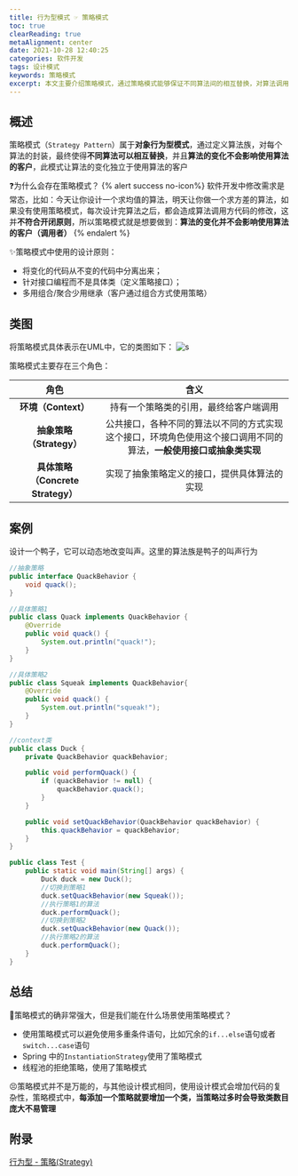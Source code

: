 ```yaml
---
title: 行为型模式 ☞ 策略模式
toc: true
clearReading: true
metaAlignment: center
date: 2021-10-28 12:40:25
categories: 软件开发
tags: 设计模式
keywords: 策略模式
excerpt: 本文主要介绍策略模式，通过策略模式能够保证不同算法间的相互替换，对算法调用者是透明的
---
```

<!-- toc -->
## 概述

策略模式（`Strategy Pattern`）属于**对象行为型模式**，通过定义算法族，对每个算法的封装，最终使得**不同算法可以相互替换**，并且**算法的变化不会影响使用算法的客户**，此模式让算法的变化独立于使用算法的客户

:question:为什么会存在策略模式？
{% alert success no-icon%}
软件开发中修改需求是常态，比如：今天让你设计一个求均值的算法，明天让你做一个求方差的算法，如果没有使用策略模式，每次设计完算法之后，都会造成算法调用方代码的修改，这并**不符合开闭原则**，所以策略模式就是想要做到：**算法的变化并不会影响使用算法的客户（调用者）**
{% endalert %}

:sparkles:策略模式中使用的设计原则：

- 将变化的代码从不变的代码中分离出来；
- 针对接口编程而不是具体类（定义策略接口）；
- 多用组合/聚合少用继承（客户通过组合方式使用策略）

## 类图

将策略模式具体表示在UML中，它的类图如下：
![s](https://gitee.com/mingchaohu/blog-image/raw/master/image/1fc969e4-0e7c-441b-b53c-01950d2f2be5.png)

策略模式主要存在三个角色：

|               角色                |                             含义                             |
| :-------------------------------: | :----------------------------------------------------------: |
|        **环境（Context）**        |            持有一个策略类的引用，最终给客户端调用            |
|     **抽象策略（Strategy）**      | 公共接口，各种不同的算法以不同的方式实现这个接口，环境角色使用这个接口调用不同的算法，**一般使用接口或抽象类实现** |
| **具体策略（Concrete Strategy）** |         实现了抽象策略定义的接口，提供具体算法的实现         |

## 案例

设计一个鸭子，它可以动态地改变叫声。这里的算法族是鸭子的叫声行为

```java
//抽象策略
public interface QuackBehavior {
    void quack();
}
```

```java
//具体策略1
public class Quack implements QuackBehavior {
    @Override
    public void quack() {
        System.out.println("quack!");
    }
}
```

```java
//具体策略2
public class Squeak implements QuackBehavior{
    @Override
    public void quack() {
        System.out.println("squeak!");
    }
}
```

```java
//context类
public class Duck {
    private QuackBehavior quackBehavior;

    public void performQuack() {
        if (quackBehavior != null) {
            quackBehavior.quack();
        }
    }

    public void setQuackBehavior(QuackBehavior quackBehavior) {
        this.quackBehavior = quackBehavior;
    }
}
```

```java
public class Test {
    public static void main(String[] args) {
        Duck duck = new Duck();
        //切换到策略1
        duck.setQuackBehavior(new Squeak());
        //执行策略1的算法
        duck.performQuack();
        //切换到策略2
        duck.setQuackBehavior(new Quack());
        //执行策略2的算法
        duck.performQuack();
    }
}
```

## 总结

:thinking:策略模式的确非常强大，但是我们能在什么场景使用策略模式？

- 使用策略模式可以避免使用多重条件语句，比如冗余的`if...else`语句或者`switch...case`语句
- Spring 中的`InstantiationStrategy`使用了策略模式
- 线程池的拒绝策略，使用了策略模式

:persevere:策略模式并不是万能的，与其他设计模式相同，使用设计模式会增加代码的复杂性，策略模式中，**每添加一个策略就要增加一个类，当策略过多时会导致类数目庞大不易管理**

## 附录

[行为型 - 策略(Strategy)](https://www.pdai.tech/md/dev-spec/pattern/16_strategy.html)
